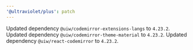 ```yaml
---
'@ultraviolet/plus': patch
---
```


Updated dependency `@uiw/codemirror-extensions-langs` to `4.23.2`.
Updated dependency `@uiw/codemirror-theme-material` to `4.23.2`.
Updated dependency `@uiw/react-codemirror` to `4.23.2`.

